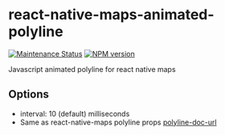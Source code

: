 # react-native-maps-animated-polyline
[![Maintenance Status][status-image]][status-url] [![NPM version][npm-image]][npm-url]

Javascript animated polyline for react native maps

## Options
- interval: 10 (default) milliseconds
- Same as react-native-maps polyline props [polyline-doc-url]


[status-image]: https://img.shields.io/badge/status-maintained-brightgreen.svg
[status-url]: https://github.com/shameemz/react-native-maps-animated-polyline

[npm-image]: https://img.shields.io/npm/v/react-native-maps-animated-polyline.svg
[npm-url]: https://www.npmjs.com/package/react-native-maps-animated-polyline

[polyline-doc-url]: https://github.com/react-community/react-native-maps/blob/master/docs/polyline.md
